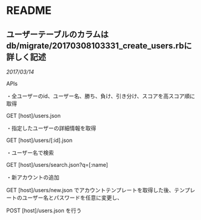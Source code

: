 # README


ユーザーテーブルのカラムはdb/migrate/20170308103331_create_users.rbに詳しく記述
----------------------------------------------------------------
_2017/03/14_


APIs


・全ユーザーのid、ユーザー名、勝ち、負け、引き分け、スコアを高スコア順に取得


GET [host]/users.json


・指定したユーザーの詳細情報を取得


GET [host]/users/[:id].json

・ユーザー名で検索


GET [host]/users/search.json?q=[:name]


・新アカウントの追加


GET  [host]/users/new.json でアカウントテンプレートを取得した後、テンプレートのユーザー名とパスワードを任意に変更し、


POST [host]/users.json     を行う

